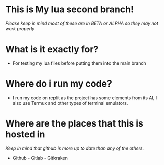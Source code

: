 # This is My lua second branch!

*Please keep in mind most of these are in BETA or ALPHA so they may not work properly*

# What is it exactly for?

- For testing my lua files before putting them into the main branch

# Where do i run my code?

- I run my code on replit as the project has some elements from its AI, I also use Termux and other types of terminal emulators.

# Where are the places that this is hosted in
*Keep in mind that github is more up to date than any of the others.*
- Github - Gitlab - Gitkraken 



